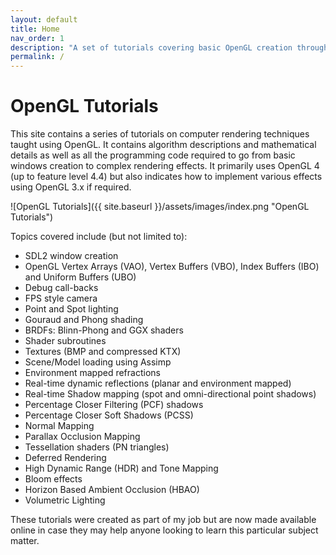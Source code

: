 ```yaml
---
layout: default
title: Home
nav_order: 1
description: "A set of tutorials covering basic OpenGL creation through to more advanced topics such as shadow maps, deferred rendering, volume lighting and tessellation."
permalink: /
---
```


# OpenGL Tutorials

This site contains a series of tutorials on computer rendering techniques taught using OpenGL. It contains algorithm descriptions and mathematical details as well as all the programming code required to go from basic windows creation to complex rendering effects. It primarily uses OpenGL 4 (up to feature level 4.4) but also indicates how to implement various effects using OpenGL 3.x if required.

![OpenGL Tutorials]({{ site.baseurl }}/assets/images/index.png "OpenGL Tutorials")

Topics covered include (but not limited to):

- SDL2 window creation
- OpenGL Vertex Arrays (VAO), Vertex Buffers (VBO), Index Buffers (IBO) and Uniform Buffers (UBO)
- Debug call-backs
- FPS style camera
- Point and Spot lighting
- Gouraud and Phong shading
- BRDFs: Blinn-Phong and GGX shaders
- Shader subroutines
- Textures (BMP and compressed KTX)
- Scene/Model loading using Assimp
- Environment mapped refractions
- Real-time dynamic reflections (planar and environment mapped)
- Real-time Shadow mapping (spot and omni-directional point shadows)
- Percentage Closer Filtering (PCF) shadows
- Percentage Closer Soft Shadows (PCSS)
- Normal Mapping
- Parallax Occlusion Mapping
- Tessellation shaders (PN triangles)
- Deferred Rendering
- High Dynamic Range (HDR) and Tone Mapping
- Bloom effects
- Horizon Based Ambient Occlusion (HBAO) 
- Volumetric Lighting

These tutorials were created as part of my job but are now made available online in case they may help anyone looking to learn this particular subject matter.
